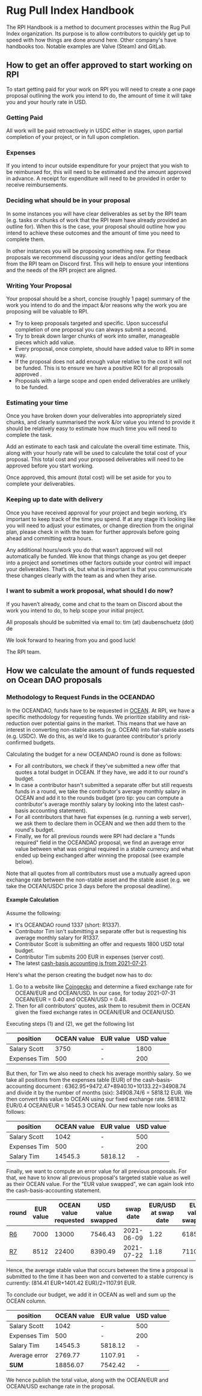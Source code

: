 # Rug Pull Index Handbook

The RPI Handbook is a method to document processes within the Rug Pull Index
organization. Its purpose is to allow contributors to quickly get up to speed
with how things are done around here. Other company's have handbooks too.
Notable examples are Valve (Steam) and GitLab.

## How to get an offer approved to start working on RPI

To start getting paid for your work on RPI you will need to create a one page proposal outlining the work you intend to do, the amount of time it will take you and your hourly rate in USD. 

### Getting Paid

All work will be paid retroactively in USDC either in stages, upon partial completion of your project, or in full upon completion.

### Expenses

If you intend to incur outside expenditure for your project that you wish to be reimbursed for, this will need to be estimated and the amount approved in advance. A receipt for expenditure will need to be provided in order to receive reimbursements. 

### Deciding what should be in your proposal

In some instances you will have clear deliverables as set by the RPI team (e.g. tasks or chunks of work that the RPI team have already provided an outline for). When this is the case, your proposal should outline how you intend to achieve these outcomes and the amount of time you need to complete them. 

In other instances you will be proposing something new. For these proposals we recommend discussing your ideas and/or getting feedback from the RPI team on Discord first. This will help to ensure your intentions and the needs of the RPI project are aligned. 

### Writing Your Proposal

Your proposal should be a short, concise (roughly 1 page) summary of the work you intend to do and the impact &/or reasons why the work you are proposing will be valuable to RPI.

* Try to keep proposals targeted and specific. Upon successful completion of one proposal you can always submit a second.
* Try to break down larger chunks of work into smaller, manageable pieces which add value. 
* Every proposal, once complete, should have added value to RPI in some way.
* If the proposal does not add enough value relative to the cost it will not be funded. This is to ensure we have a positive ROI for all proposals approved .
* Proposals with a large scope and open ended deliverables are unlikely to be funded.


### Estimating your time

Once you have broken down your deliverables into appropriately sized chunks, and clearly summarised the work &/or value you intend to provide it should be relatively easy to estimate how much time you will need to complete the task. 

Add an estimate to each task and calculate the overall time estimate. This, along with your hourly rate will be used to calculate the total cost of your proposal. This total cost and your proposed deliverables will need to be approved before you start working. 

Once approved, this amount (total cost) will be set aside for you to complete your deliverables. 

### Keeping up to date with delivery

Once you have received approval for your project and begin working, it’s important to keep track of the time you spend. If at any stage it’s looking like you will need to adjust your estimates, or change direction from the original plan, please check in with the team for further approvals before going ahead and committing extra hours.

Any additional hours/work you do that wasn’t approved will not automatically be funded. We know that things change as you get deeper into a project and sometimes other factors outside your control will impact your deliverables. That’s ok, but what is important is that you communicate these changes clearly with the team as and when they arise. 

### I want to submit a work proposal, what should I do now?

If you haven’t already, come and chat to the team on Discord about the work you intend to do, to help scope your initial project. 

All proposals should be submitted via email to: tim (at) daubenschuetz (dot) de

We look forward to hearing from you and good luck!

The RPI team.



## How we calculate the amount of funds requested on Ocean DAO proposals

### Methodology to Request Funds in the OCEANDAO

In the OCEANDAO, funds have to be requested in
[OCEAN](https://www.coingecko.com/en/coins/ocean-protocol). At RPI, we have a
specific methodology for requesting funds. We prioritize stability and
risk-reduction over potential gains in the market. This means that we have an
interest in converting non-stable assets (e.g.  OCEAN) into fiat-stable assets
(e.g. USDC). We do this, as we'd like to guarantee contributor's priorly
confirmed budgets.

Calculating the budget for a new OCEANDAO round is done as follows:

- For all contributors, we check if they've submitted a new offer that quotes a
  total budget in OCEAN. If they have, we add it to our round's budget.
- In case a contributor hasn't submitted a separate offer but still requests
  funds in a round, we take the contributor's average monthly salary in OCEAN
  and add it to the rounds budget (pro tip: you can compute a contributor's
  average monthly salary by looking into the latest cash-basis accounting
  statement).
- For all contributors that have fiat expenses (e.g. running a web server), we
  ask them to declare them in OCEAN and we then add them to the round's budget.
- Finally, we for all previous rounds were RPI had declare a "funds required"
  field in the OCEANDAO proposal, we find an average error value between what
  was original required in a stable currency and what ended up being exchanged
  after winning the proposal (see example below).

Note that all quotes from all contributors must use a mutually agreed upon
exchange rate between the non-stable asset and the stable asset (e.g. we take
the OCEAN/USDC price 3 days before the proposal deadline).

#### Example Calculation

Assume the following:

- It's OCEANDAO round 1337 (short: R1337).
- Contributor Tim isn't submitting a separate offer but is requesting his
  average monthly salary for R1337.
- Contributor Scott is submitting an offer and requests 1800 USD total budget.
- Contributor Tim submits 200 EUR in expenses (server cost).
- The latest [cash-basis accounting is from
  2021-07-21](https://drive.google.com/file/d/1rYoYKCt0Ri7aXp3pZnyRzHPw2C3JniO0/view?usp=sharing).

Here's what the person creating the budget now has to do:

1. Go to a website like
   [Coingecko](https://www.coingecko.com/en/coins/ocean-protocol) and determine
   a fixed exchange rate for OCEAN/EUR and OCEAN/USD. In our case, for today
   2021-07-31 OCEAN/EUR = 0.40 and OCEAN/USD = 0.48.
2. Then for all contributors' quotes, ask them to resubmit them in OCEAN given
   the fixed exchange rates in OCEAN/EUR and OCEAN/USD.

Executing steps (1) and (2), we get the following list

|position|OCEAN value|EUR value|USD value|
|---|---|---|---|
|Salary Scott|3750|-|1800|
|Expenses Tim|500|-|200|

But then, for Tim we also need to check his average monthly salary. So we take
all positions from the expenses table (EUR) of the cash-basis-accounting
document : 6362.95+9472.47+8940.10+10133.22=34908.74 and divide it by the
number of months (six): 34908.74/6 = 5818.12 EUR. We then convert this value to
OCEAN using our fixed exchange rate. 5818.12 EUR/0.4 OCEAN/EUR = 14545.3 OCEAN.
Our new table now looks as follows:

|position|OCEAN value|EUR value|USD value|
|---|---|---|---|
|Salary Scott|1042|-|500|
|Expenses Tim|500|-|200|
|Salary Tim|14545.3|5818.12|-|

Finally, we want to compute an error value for all previous proposals. For
that, we have to know all previous proposal's targeted stable value as well as
their OCEAN value. For the "EUR value swapped", we can again look into the
cash-basis-accounting statement.

|round|EUR value|OCEAN value requested|USD value swapped|swap date|EUR/USD at swap date|EUR value swapped|EUR error|
|---|---|---|---|---|---|---|---|
|[R6](https://port.oceanprotocol.com/t/rugpullindex-com-proposal-r6/650)|7000|13000|7546.43|2021-06-09|1.22|6185.59|814.41|
|[R7](https://port.oceanprotocol.com/c/oceandao/round-7/64)|8512|22400|8390.49|2021-07-22|1.18|7110.58|1401.42|

Hence, the average stable value that occurs between the time a proposal is
submitted to the time it has been won and converted to a stable currency is
currently: (814.41 EUR+1401.42 EUR)/2=1107.91 EUR.

To conclude our budget, we add it in OCEAN as well and sum up the OCEAN column.

|position|OCEAN value|EUR value|USD value|
|---|---|---|---|
|Salary Scott|1042|-|500|
|Expenses Tim|500|-|200|
|Salary Tim|14545.3|5818.12|-|
|Average error|2769.77|1107.91|-|
|**SUM**|18856.07|7542.42|-|

We hence publish the total value, along with the OCEAN/EUR and OCEAN/USD
exchange rate in the proposal.
